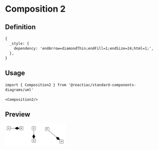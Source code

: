 # Composition 2

## Definition

```
{
  _style: { 
    dependency: 'endArrow=diamondThin;endFill=1;endSize=24;html=1;',
  },
}
```

## Usage

```
import { Composition2 } from '@reactiac/standard-components-diagrams/uml'

<Composition2/>
```

## Preview

<img src="./composition-2.png" width="200"/>
